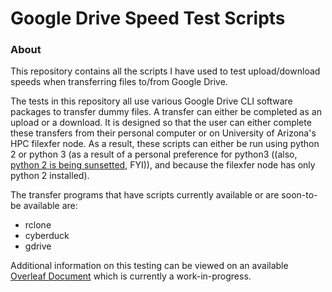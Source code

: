 # Google Drive Speed Test Scripts

### About

This repository contains all the scripts I have used to test upload/download speeds when transferring files to/from Google Drive.

The tests in this repository all use various Google Drive CLI software packages to transfer dummy files. A transfer can either be completed as an upload or a download. It is designed so that the user can either complete these transfers from their personal computer or on University of Arizona's HPC filexfer node. As a result, these scripts can either be run using python 2 or python 3 (as a result of a personal preference for python3 ((also, [python 2 is being sunsetted](https://www.python.org/doc/sunset-python-2/), FYI)), and because the filexfer node has only python 2 installed). 

The transfer programs that have scripts currently available or are soon-to-be available are:
* rclone
* cyberduck
* gdrive

Additional information on this testing can be viewed on an available [Overleaf Document](https://www.overleaf.com/read/cnbzpsmbdbqp) which is currently a work-in-progress.
